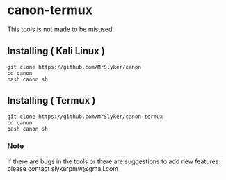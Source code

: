 # canon-termux

<p>This tools is not made to be misused.</p>

## Installing ( Kali Linux )

```
git clone https://github.com/MrSlyker/canon
cd canon
bash canon.sh
```

## Installing ( Termux )

```
git clone https://github.com/MrSlyker/canon-termux
cd canon
bash canon.sh
```

### Note
<p>If there are bugs in the tools or there are suggestions to add new features please contact slykerpmw@gmail.com
